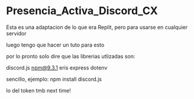 # Presencia_Activa_Discord_CX
Esta es una adaptacion de lo que era Replit, pero para usarse en cualquier servidor

luego tengo que hacer un tuto para esto

por lo pronto solo dire que las librerias utlizadas son:

discord.js 
npm@9.3.1 
eris 
express 
dotenv

sencillo, ejemplo: npm install discord.js

lo del token tmb next time!
